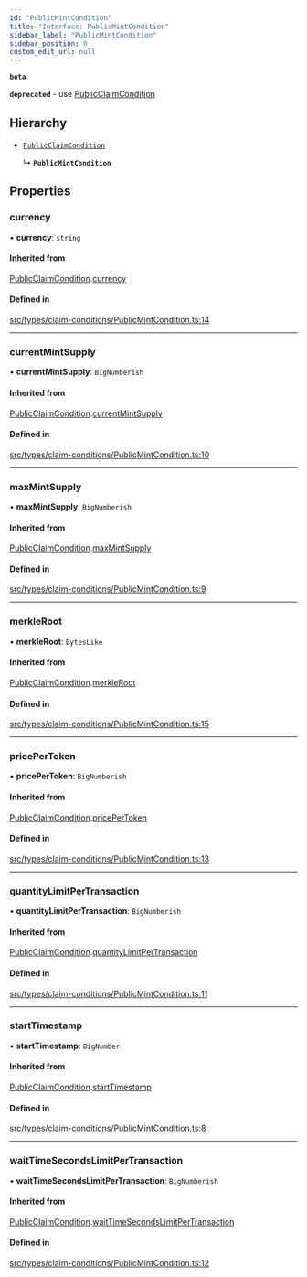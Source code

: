 ```yaml
---
id: "PublicMintCondition"
title: "Interface: PublicMintCondition"
sidebar_label: "PublicMintCondition"
sidebar_position: 0
custom_edit_url: null
---
```


**`beta`**

**`deprecated`** - use [PublicClaimCondition](PublicClaimCondition)

## Hierarchy

- [`PublicClaimCondition`](PublicClaimCondition)

  ↳ **`PublicMintCondition`**

## Properties

### currency

• **currency**: `string`

#### Inherited from

[PublicClaimCondition](PublicClaimCondition).[currency](PublicClaimCondition#currency)

#### Defined in

[src/types/claim-conditions/PublicMintCondition.ts:14](https://github.com/PrasoonPratham/nftlabs-sdk-ts/blob/bd3e5c6/src/types/claim-conditions/PublicMintCondition.ts#L14)

___

### currentMintSupply

• **currentMintSupply**: `BigNumberish`

#### Inherited from

[PublicClaimCondition](PublicClaimCondition).[currentMintSupply](PublicClaimCondition#currentmintsupply)

#### Defined in

[src/types/claim-conditions/PublicMintCondition.ts:10](https://github.com/PrasoonPratham/nftlabs-sdk-ts/blob/bd3e5c6/src/types/claim-conditions/PublicMintCondition.ts#L10)

___

### maxMintSupply

• **maxMintSupply**: `BigNumberish`

#### Inherited from

[PublicClaimCondition](PublicClaimCondition).[maxMintSupply](PublicClaimCondition#maxmintsupply)

#### Defined in

[src/types/claim-conditions/PublicMintCondition.ts:9](https://github.com/PrasoonPratham/nftlabs-sdk-ts/blob/bd3e5c6/src/types/claim-conditions/PublicMintCondition.ts#L9)

___

### merkleRoot

• **merkleRoot**: `BytesLike`

#### Inherited from

[PublicClaimCondition](PublicClaimCondition).[merkleRoot](PublicClaimCondition#merkleroot)

#### Defined in

[src/types/claim-conditions/PublicMintCondition.ts:15](https://github.com/PrasoonPratham/nftlabs-sdk-ts/blob/bd3e5c6/src/types/claim-conditions/PublicMintCondition.ts#L15)

___

### pricePerToken

• **pricePerToken**: `BigNumberish`

#### Inherited from

[PublicClaimCondition](PublicClaimCondition).[pricePerToken](PublicClaimCondition#pricepertoken)

#### Defined in

[src/types/claim-conditions/PublicMintCondition.ts:13](https://github.com/PrasoonPratham/nftlabs-sdk-ts/blob/bd3e5c6/src/types/claim-conditions/PublicMintCondition.ts#L13)

___

### quantityLimitPerTransaction

• **quantityLimitPerTransaction**: `BigNumberish`

#### Inherited from

[PublicClaimCondition](PublicClaimCondition).[quantityLimitPerTransaction](PublicClaimCondition#quantitylimitpertransaction)

#### Defined in

[src/types/claim-conditions/PublicMintCondition.ts:11](https://github.com/PrasoonPratham/nftlabs-sdk-ts/blob/bd3e5c6/src/types/claim-conditions/PublicMintCondition.ts#L11)

___

### startTimestamp

• **startTimestamp**: `BigNumber`

#### Inherited from

[PublicClaimCondition](PublicClaimCondition).[startTimestamp](PublicClaimCondition#starttimestamp)

#### Defined in

[src/types/claim-conditions/PublicMintCondition.ts:8](https://github.com/PrasoonPratham/nftlabs-sdk-ts/blob/bd3e5c6/src/types/claim-conditions/PublicMintCondition.ts#L8)

___

### waitTimeSecondsLimitPerTransaction

• **waitTimeSecondsLimitPerTransaction**: `BigNumberish`

#### Inherited from

[PublicClaimCondition](PublicClaimCondition).[waitTimeSecondsLimitPerTransaction](PublicClaimCondition#waittimesecondslimitpertransaction)

#### Defined in

[src/types/claim-conditions/PublicMintCondition.ts:12](https://github.com/PrasoonPratham/nftlabs-sdk-ts/blob/bd3e5c6/src/types/claim-conditions/PublicMintCondition.ts#L12)
